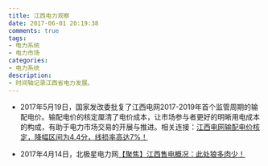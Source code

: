 ```yaml
---
title: 江西电力观察
date: 2017-06-01 20:19:38
comments: true
tags:
- 电力系统
- 电力市场
categories:
- 电力系统
description:
- 时间轴记录江西省电力发展。
---
```


* 2017年5月19日，国家发改委批复了江西电网2017-2019年首个监管周期的输配电价。输配电价的核定厘清了电价成本，让市场参与者更好的明晰用电成本的构成，有助于电力市场交易的开展与推进。相关连接：[江西电网输配电价核定，降幅区间为4.4分，线损率高达7%！](http://mp.weixin.qq.com/s?__biz=MzA5MTU0MTM0NA==&mid=2247485697&idx=1&sn=0c13a1f4eaa56da17d8d3e62f2936ee7&chksm=907b930ea70c1a1859844290fdc6cb75d900d9e16f9813908d5aeaf2d0f32735b9fb732025bd&mpshare=1&scene=1&srcid=0601Gi2pOXBj17MoEyvLNASy#rd)

* 2017年4月14日，北极星电力网[【聚焦】江西售电概况：此处狼多肉少！](http://shoudian.bjx.com.cn/news/20170414/820081.shtml)